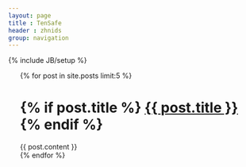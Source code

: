 ```yaml
---
layout: page
title : TenSafe
header : zhnids
group: navigation
---
```

{% include JB/setup %}

<ul class="posts">  
	{% for post in site.posts limit:5 %}
        <h1 class="entry-title">
		{% if post.title %}
			<a href="{{ post.url }}">{{ post.title }}</a>
		{% endif %}
	</h1>
	<div class="entry-content">{{ post.content }}</div>
	{% endfor %}  
</ul>
